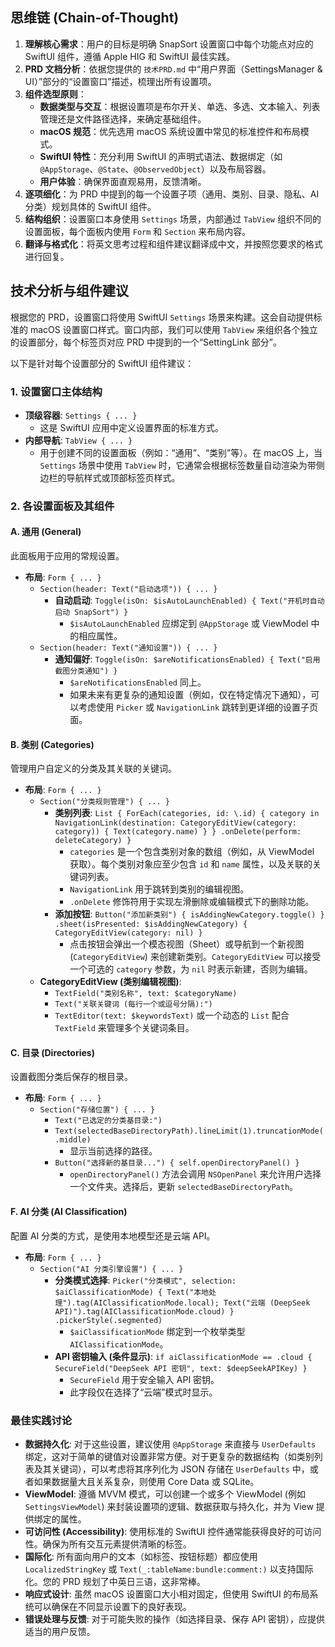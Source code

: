 ## 思维链 (Chain-of-Thought)

1. **理解核心需求**：用户的目标是明确 SnapSort 设置窗口中每个功能点对应的 SwiftUI 组件，遵循 Apple HIG 和 SwiftUI 最佳实践。
2. **PRD 文档分析**：依据您提供的 `技术PRD.md` 中“用户界面（SettingsManager & UI）”部分的“设置窗口”描述，梳理出所有设置项。
3. **组件选型原则**：
    * **数据类型与交互**：根据设置项是布尔开关、单选、多选、文本输入、列表管理还是文件路径选择，来确定基础组件。
    * **macOS 规范**：优先选用 macOS 系统设置中常见的标准控件和布局模式。
    * **SwiftUI 特性**：充分利用 SwiftUI 的声明式语法、数据绑定（如 `@AppStorage`、`@State`、`@ObservedObject`）以及布局容器。
    * **用户体验**：确保界面直观易用，反馈清晰。
4. **逐项细化**：为 PRD 中提到的每一个设置子项（通用、类别、目录、隐私、AI 分类）规划具体的 SwiftUI 组件。
5. **结构组织**：设置窗口本身使用 `Settings` 场景，内部通过 `TabView` 组织不同的设置面板，每个面板内使用 `Form` 和 `Section` 来布局内容。
6. **翻译与格式化**：将英文思考过程和组件建议翻译成中文，并按照您要求的格式进行回复。

## 技术分析与组件建议

根据您的 PRD，设置窗口将使用 SwiftUI `Settings` 场景来构建。这会自动提供标准的 macOS 设置窗口样式。窗口内部，我们可以使用 `TabView` 来组织各个独立的设置部分，每个标签页对应 PRD 中提到的一个“SettingLink 部分”。

以下是针对每个设置部分的 SwiftUI 组件建议：

### 1. 设置窗口主体结构

* **顶级容器**: `Settings { ... }`
  * 这是 SwiftUI 应用中定义设置界面的标准方式。
* **内部导航**: `TabView { ... }`
  * 用于创建不同的设置面板（例如：“通用”、“类别”等）。在 macOS 上，当 `Settings` 场景中使用 `TabView` 时，它通常会根据标签数量自动渲染为带侧边栏的导航样式或顶部标签页样式。

### 2. 各设置面板及其组件

#### A. 通用 (General)

此面板用于应用的常规设置。

* **布局**: `Form { ... }`
  * `Section(header: Text("启动选项")) { ... }`
    * **自动启动**: `Toggle(isOn: $isAutoLaunchEnabled) { Text("开机时自动启动 SnapSort") }`
      * `$isAutoLaunchEnabled` 应绑定到 `@AppStorage` 或 ViewModel 中的相应属性。
  * `Section(header: Text("通知设置")) { ... }`
    * **通知偏好**: `Toggle(isOn: $areNotificationsEnabled) { Text("启用截图分类通知") }`
      * `$areNotificationsEnabled` 同上。
      * 如果未来有更复杂的通知设置（例如，仅在特定情况下通知），可以考虑使用 `Picker` 或 `NavigationLink` 跳转到更详细的设置子页面。

#### B. 类别 (Categories)

管理用户自定义的分类及其关联的关键词。

* **布局**: `Form { ... }`
  * `Section("分类规则管理") { ... }`
    * **类别列表**: `List { ForEach(categories, id: \.id) { category in NavigationLink(destination: CategoryEditView(category: category)) { Text(category.name) } } .onDelete(perform: deleteCategory) }`
      * `categories` 是一个包含类别对象的数组（例如，从 ViewModel 获取）。每个类别对象应至少包含 `id` 和 `name` 属性，以及关联的关键词列表。
      * `NavigationLink` 用于跳转到类别的编辑视图。
      * `.onDelete` 修饰符用于实现左滑删除或编辑模式下的删除功能。
    * **添加按钮**: `Button("添加新类别") { isAddingNewCategory.toggle() } .sheet(isPresented: $isAddingNewCategory) { CategoryEditView(category: nil) }`
      * 点击按钮会弹出一个模态视图（Sheet）或导航到一个新视图 (`CategoryEditView`) 来创建新类别。`CategoryEditView` 可以接受一个可选的 `category` 参数，为 `nil` 时表示新建，否则为编辑。
  * **CategoryEditView (类别编辑视图)**:
    * `TextField("类别名称", text: $categoryName)`
    * `Text("关联关键词 (每行一个或逗号分隔):")`
    * `TextEditor(text: $keywordsText)` 或一个动态的 `List` 配合 `TextField` 来管理多个关键词条目。

#### C. 目录 (Directories)

设置截图分类后保存的根目录。

* **布局**: `Form { ... }`
  * `Section("存储位置") { ... }`
    * `Text("已选定的分类基目录:")`
    * `Text(selectedBaseDirectoryPath).lineLimit(1).truncationMode(.middle)`
      * 显示当前选择的路径。
    * `Button("选择新的基目录...") { self.openDirectoryPanel() }`
      * `openDirectoryPanel()` 方法会调用 `NSOpenPanel` 来允许用户选择一个文件夹。选择后，更新 `selectedBaseDirectoryPath`。

#### F. AI 分类 (AI Classification)

配置 AI 分类的方式，是使用本地模型还是云端 API。

* **布局**: `Form { ... }`
  * `Section("AI 分类引擎设置") { ... }`
    * **分类模式选择**: `Picker("分类模式", selection: $aiClassificationMode) { Text("本地处理").tag(AIClassificationMode.local); Text("云端 (DeepSeek API)").tag(AIClassificationMode.cloud) } .pickerStyle(.segmented)`
      * `$aiClassificationMode` 绑定到一个枚举类型 `AIClassificationMode`。
    * **API 密钥输入 (条件显示)**: `if aiClassificationMode == .cloud { SecureField("DeepSeek API 密钥", text: $deepSeekAPIKey) }`
      * `SecureField` 用于安全输入 API 密钥。
      * 此字段仅在选择了“云端”模式时显示。

### 最佳实践讨论

* **数据持久化**: 对于这些设置，建议使用 `@AppStorage` 来直接与 `UserDefaults` 绑定，这对于简单的键值对设置非常方便。对于更复杂的数据结构（如类别列表及其关键词），可以考虑将其序列化为 JSON 存储在 `UserDefaults` 中，或者如果数据量大且关系复杂，则使用 Core Data 或 SQLite。
* **ViewModel**: 遵循 MVVM 模式，可以创建一个或多个 ViewModel (例如 `SettingsViewModel`) 来封装设置项的逻辑、数据获取与持久化，并为 View 提供绑定的属性。
* **可访问性 (Accessibility)**: 使用标准的 SwiftUI 控件通常能获得良好的可访问性。确保为所有交互元素提供清晰的标签。
* **国际化**: 所有面向用户的文本（如标签、按钮标题）都应使用 `LocalizedStringKey` 或 `Text(_:tableName:bundle:comment:)` 以支持国际化。您的 PRD 规划了中英日三语，这非常棒。
* **响应式设计**: 虽然 macOS 设置窗口大小相对固定，但使用 SwiftUI 的布局系统可以确保在不同显示设置下的良好表现。
* **错误处理与反馈**: 对于可能失败的操作（如选择目录、保存 API 密钥），应提供适当的用户反馈。
